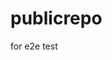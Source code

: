 # publicrepo
for e2e test





























































































































































































































































































































































































































































































































































































































































































































































































































































































































































































































































































































































































































































